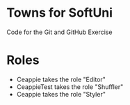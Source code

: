 # Towns for SoftUni
Code for the Git and GitHub Exercise

# Roles
*	Ceappie takes the role "Editor"
*	CeappieTest takes the role "Shuffler"
*	Ceappie takes the role "Styler"
